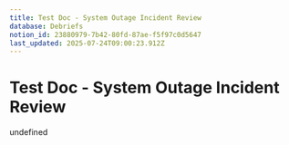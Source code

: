 ```yaml
---
title: Test Doc - System Outage Incident Review
database: Debriefs
notion_id: 23880979-7b42-80fd-87ae-f5f97c0d5647
last_updated: 2025-07-24T09:00:23.912Z
---
```


# Test Doc - System Outage Incident Review

undefined